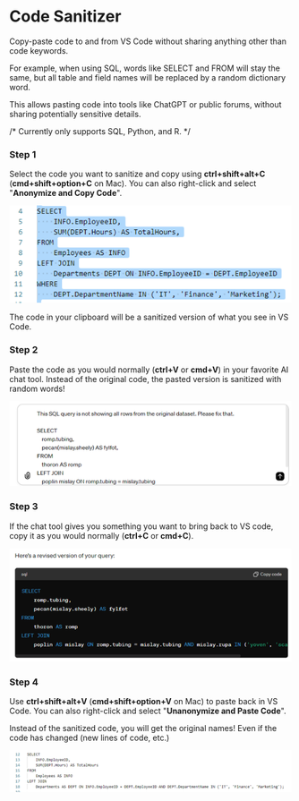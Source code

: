 # Code Sanitizer

Copy-paste code to and from VS Code without sharing anything other than code keywords.

For example, when using SQL, words like SELECT and FROM will stay the same, but all table and field names will be replaced by a random dictionary word.

This allows pasting code into tools like ChatGPT or public forums, without sharing potentially sensitive details.

/* Currently only supports SQL, Python, and R. */


### Step 1
Select the code you want to sanitize and copy using **ctrl+shift+alt+C** (**cmd+shift+option+C** on Mac).
You can also right-click and select "**Anonymize and Copy Code**".

![VS Code Screenshot Before](./assets/images/step_1.png)

The code in your clipboard will be a sanitized version of what you see in VS Code.

### Step 2
Paste the code as you would normally (**ctrl+V** or **cmd+V**) in your favorite AI chat tool. 
Instead of the original code, the pasted version is sanitized with random words!

![Prompting LLM](./assets/images/step_2.png)

### Step 3
If the chat tool gives you something you want to bring back to VS code, copy it as you would normally (**ctrl+C** or **cmd+C**).

![Pasting from LLM](./assets/images/step_3.png)

### Step 4
Use **ctrl+shift+alt+V** (**cmd+shift+option+V** on Mac) to paste back in VS Code.
You can also right-click and select "**Unanonymize and Paste Code**".

Instead of the sanitized code, you will get the original names! 
Even if the code has changed (new lines of code, etc.)

![VS Code Screenshot After](./assets/images/step_4.png)
